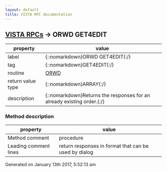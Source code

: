 ```yaml
---
layout: default
title: VISTA RPC documentation
---
```




## [VISTA RPCs](TableOfContent.md) &#8594; ORWD GET4EDIT 

 property | value 
--- | --- 
 label | {::nomarkdown}ORWD GET4EDIT{:/}
 tag | {::nomarkdown}GET4EDIT{:/}
 routine | [ORWD](http://code.osehra.org/dox/Routine_ORWD_source.html)
 return value type | {::nomarkdown}ARRAY{:/}
 description | {::nomarkdown}Returns the responses for an already existing order.{:/}


### Method description

 property | value 
--- | --- 
 Method comment | procedure
 Leading comment lines | return responses in format that can be used by dialog




 Generated on January 13th 2017, 5:52:13 am